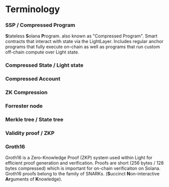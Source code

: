 # Terminology

### SSP / Compressed Program

**S**tateless **S**olana **P**rogram. also known as "Compressed Program". Smart contracts that interact with state via the LightLayer. Includes regular anchor programs that fully execute on-chain as well as programs that run custom off-chain compute over Light state.



### Compressed State / Light state



### Compressed Account



### ZK Compression



### Forrester node



### Merkle tree / State tree



### Validity proof / ZKP



### Groth16

Groth16 is a Zero-Knowledge Proof (ZKP) system used within Light for efficient proof generation and verification. Proofs are short (256 bytes / 128 bytes compressed) which is important for on-chain verificaiton on Solana. Groth16 proofs belong to the family of SNARKs. (**S**uccinct **N**on-interactive **Ar**guments of **K**nowledge).











